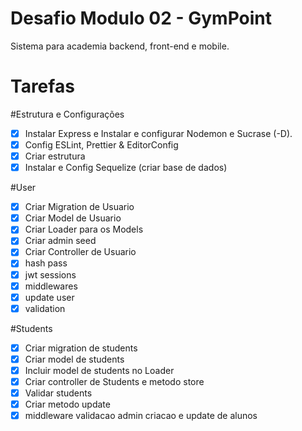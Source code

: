 # Desafio Modulo 02 - GymPoint

Sistema para academia backend, front-end e mobile.

# Tarefas

#Estrutura e Configurações
- [x] Instalar Express e Instalar e configurar Nodemon e Sucrase (-D).
- [x] Config ESLint, Prettier & EditorConfig
- [x] Criar estrutura
- [x] Instalar e Config Sequelize (criar base de dados)

#User
- [x] Criar Migration de Usuario
- [x] Criar Model de Usuario
- [x] Criar Loader para os Models
- [x] Criar admin seed
- [x] Criar Controller de Usuario
- [x] hash pass
- [x] jwt sessions
- [x] middlewares
- [x] update user
- [x] validation

#Students
- [x] Criar migration de students
- [x] Criar model de students
- [x] Incluir model de students no Loader
- [x] Criar controller de Students e metodo store
- [x] Validar students
- [x] Criar metodo update
- [x] middleware validacao admin criacao e update de alunos
